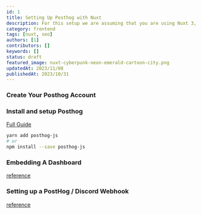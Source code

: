 ```yaml
---
id: 1
title: Setting Up Posthog with Nuxt
description: For this setup we are assuming that you are using Nuxt 3, Typescript and supabase-js.
category: frontend
tags: [nuxt, seo]
authors: [1]
contributors: []
keywords: []
status: draft
featured_image: nuxt-cyberpunk-neon-emerald-cartoon-city.png
updatedAt: 2023/11/08
publishedAt: 2023/10/31
---
```


### Create Your Posthog Account

### Install and setup Posthog

[Full Guide](https://posthog.com/docs/libraries/nuxt-js)

```bash
yarn add posthog-js
# or
npm install --save posthog-js
```

### Embedding A Dashboard

[reference](https://posthog.com/tutorials/how-to-embed-shared-dashboard)

### Setting up a PostHog / Discord Webhook

[reference](https://posthog.com/docs/webhooks/discord)
